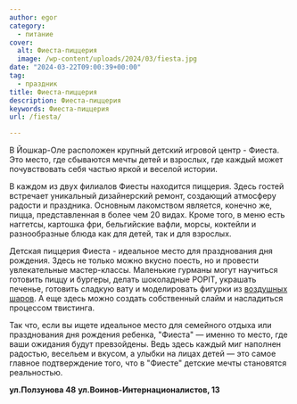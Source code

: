 ```yaml
---
author: egor
category:
  - питание
cover:
  alt: Фиеста-пиццерия
  image: /wp-content/uploads/2024/03/fiesta.jpg
date: "2024-03-22T09:00:39+00:00"
tag:
  - праздник
title: Фиеста-пиццерия
description: Фиеста-пиццерия
keywords: Фиеста-пиццерия
url: /fiesta/

---
```

В Йошкар\-Оле расположен крупный детский игровой центр \- Фиеста. Это место, где сбываются мечты детей и взрослых, где каждый может почувствовать себя частью яркой и веселой истории.

В каждом из двух филиалов Фиесты находится пиццерия. Здесь гостей встречает уникальный дизайнерский ремонт, создающий атмосферу радости и праздника. Основным лакомством является, конечно же, пицца, представленная в более чем 20 видах. Кроме того, в меню есть наггетсы, картошка фри, бельгийские вафли, морсы, коктейли и разнообразные блюда как для детей, так и для взрослых.

Детская пиццерия Фиеста \- идеальное место для празднования дня рождения. Здесь не только можно вкусно поесть, но и провести увлекательные мастер-классы. Маленькие гурманы могут научиться готовить пиццу и бургеры, делать шоколадные POPIT, украшать печенье, готовить сладкую вату и моделировать фигурки из [воздушных шаров](/festival-vozduhoplavaniya/). А еще здесь можно создать собственный слайм и насладиться процессом твистинга.

Так что, если вы ищете идеальное место для семейного отдыха или празднования дня рождения ребенка, "Фиеста" — именно то место, где ваши ожидания будут превзойдены. Ведь здесь каждый миг наполнен радостью, весельем и вкусом, а улыбки на лицах детей — это самое главное подтверждение того, что в "Фиесте" детские мечты становятся реальностью.

**ул.Ползунова 48** **ул.Воинов-Интернационалистов, 13**
